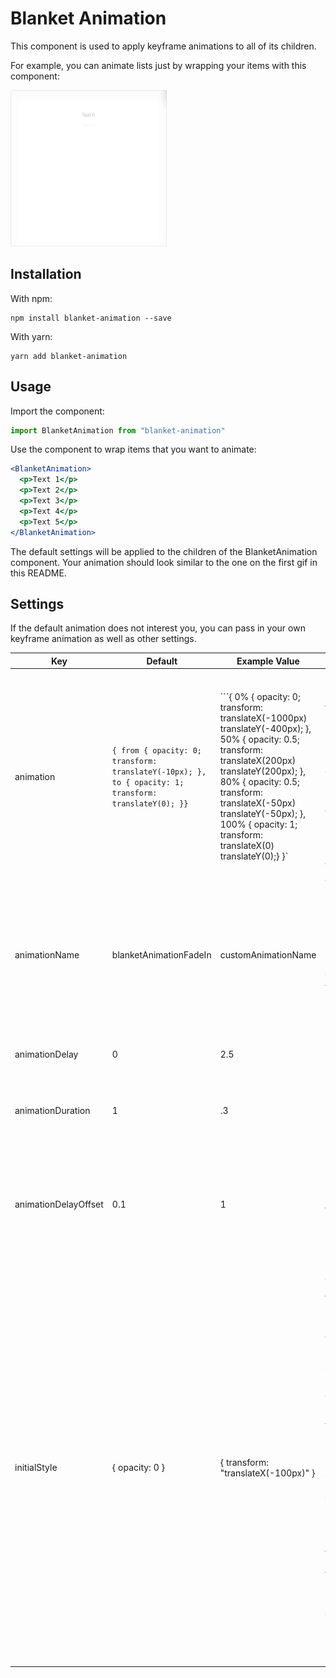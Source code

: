 # Blanket Animation

This component is used to apply keyframe animations to all of its children.

For example, you can animate lists just by wrapping your items with this component:

<img src="https://github.com/cmwall/blanket-animation/raw/master/static/list-animation.gif" alt="List Animation" style="width: 250px; height: 250px;"/>

## Installation

With npm:

```
npm install blanket-animation --save
```

With yarn:

```
yarn add blanket-animation
```

## Usage

Import the component:

```js
import BlanketAnimation from "blanket-animation"
```

Use the component to wrap items that you want to animate:

```jsx
<BlanketAnimation>
  <p>Text 1</p>
  <p>Text 2</p>
  <p>Text 3</p>
  <p>Text 4</p>
  <p>Text 5</p>
</BlanketAnimation>
```

The default settings will be applied to the children of the BlanketAnimation component. Your animation should look similar to the one on the first gif in this README.

## Settings

If the default animation does not interest you, you can pass in your own keyframe animation as well as other settings.

| Key                  | Default                                                                                              | Example Value                                                                                                                                                                                                                                                                       | Explanation                                                                                                                                                                                                                                                                                                                                                                                                               |   |   |
|----------------------|------------------------------------------------------------------------------------------------------|-------------------------------------------------------------------------------------------------------------------------------------------------------------------------------------------------------------------------------------------------------------------------------------|---------------------------------------------------------------------------------------------------------------------------------------------------------------------------------------------------------------------------------------------------------------------------------------------------------------------------------------------------------------------------------------------------------------------------|---|---|
| animation            | ```{ from { opacity: 0; transform: translateY(-10px); }, to { opacity: 1; transform: translateY(0); }}``` | ```{ 0% { opacity: 0; transform: translateX(-1000px) translateY(-400px); }, 50% { opacity: 0.5; transform: translateX(200px) translateY(200px); }, 80% { opacity: 0.5; transform: translateX(-50px) translateY(-50px); }, 100% { opacity: 1; transform: translateX(0) translateY(0);} }` | This is the keyframe animation that you want applied to the children. It should be a multiline string with **only** the keyframe object. **DO NOT SUPPLY THE KEYFRAME KEYWORD OR THE NAME OF THE ANIMATION**.                                                                                                                                                                                                             |   |   |
| animationName        | blanketAnimationFadeIn                                                                               | customAnimationName                                                                                                                                                                                                                                                                 | This is the name of your animation. It should just be a plain string. You do not need to pass this value in, as the default will be applied automatically.                                                                                                                                                                                                                                                                |   |   |
| animationDelay       | 0                                                                                                    | 2.5                                                                                                                                                                                                                                                                                 | How long to delay the start of the animation (in seconds).                                                                                                                                                                                                                                                                                                                                                                |   |   |
| animationDuration    | 1                                                                                                    | .3                                                                                                                                                                                                                                                                                  | How long the animation will execute for each child component.                                                                                                                                                                                                                                                                                                                                                             |   |   |
| animationDelayOffset | 0.1                                                                                                  | 1                                                                                                                                                                                                                                                                                   | How long the animations are delayed between each child. In other words, the delay between animation 1 starting and animation 2 starting.                                                                                                                                                                                                                                                                                  |   |   |
| initialStyle         | { opacity: 0 }                                                                                       | { transform: "translateX(-100px)" }                                                                                                                                                                                                                                                 | An object describing the initial styling of each child component. **THIS IS NOT SET BY DEFAULT IF YOU PASS YOUR OWN ANIMATION IN**. The reason for this is because the component cannot know exactly what you are animating. If you do not intend to animate opacity, we do not want to set the initial opacity to 0. Instead, if an animation is passed in, you must specify the initial style of each child component.  |   |   |
